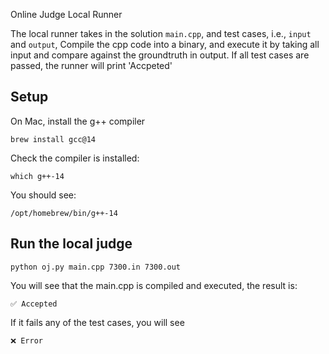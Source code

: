 Online Judge Local Runner

The local runner takes in the solution ```main.cpp```, and test cases, i.e., ```input``` and ```output```, Compile the cpp code into a binary, and execute it by taking all input and compare against the groundtruth in output. If all test cases are passed, the runner will print 'Accpeted'


## Setup

On Mac, install the g++ compiler
```
brew install gcc@14
```
Check the compiler is installed:
```
which g++-14
```
You should see:
```
/opt/homebrew/bin/g++-14
```

## Run the local judge

```
python oj.py main.cpp 7300.in 7300.out
```
You will see that the main.cpp is compiled and executed, the result is:
```
✅ Accepted
```
If it fails any of the test cases, you will see
```
❌ Error
```